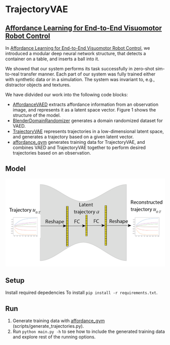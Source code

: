 # TrajectoryVAE

## [Affordance Learning for End-to-End Visuomotor Robot Control](TODO)

In [Affordance Learning for End-to-End Visuomotor Robot Control](TODO), we introduced a modular deep neural network structure, 
that detects a container on a table, and inserts a ball into it.

We showed that our system performs its task successfully in zero-shot sim-to-real transfer manner.
Each part of our system was fully trained either with synthetic data or in a simulation.
The system was invariant to, e.g., distractor objects and textures.

We have didvided our work into the following code blocks:

* [AffordanceVAED](https://github.com/gamleksi/AffordanceVAED) extracts affordance information from an observation image, and represents it as a latent space vector. 
Figure 1 shows the structure of the model.
* [BlenderDomainRandomizer](https://github.com/gamleksi/BlenderDomainRandomizer) generates  a domain randomized dataset for VAED.
* [TrajectoryVAE](https://github.com/gamleksi/TrajectoryVAE) represents trajectories in a low-dimensional latent space, and generates a trajectory based on a given latent vector.
* [affordance_gym](https://github.com/gamleksi/affordance_gym) generates training data for TrajectoryVAE, and combines VAED and TrajectoryVAE together to perform desired trajectories based on an observation.

## Model

![the VAED structure](images/trajvae.png?raw=true)

## Setup

Install required depedencies To install ```pip install -r requirements.txt```.

## Run

1) Generate training data with [affordance_gym](https://github.com/gamleksi/affordance_gym) (scripts/generate_trajectories.py).
3) Run ```python main.py -h``` to see how to include the generated training data and explore rest of the running options.
